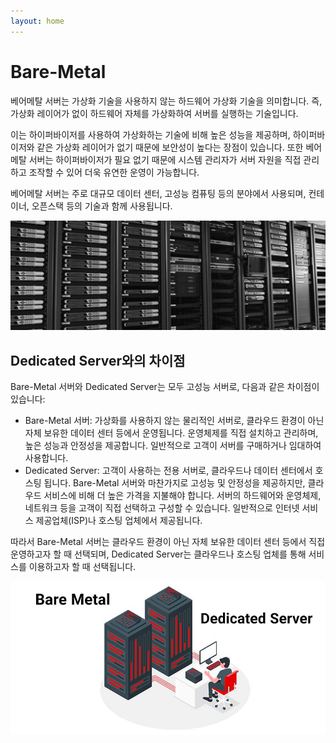 ```yaml
---
layout: home
---
```


# Bare-Metal
베어메탈 서버는 가상화 기술을 사용하지 않는 하드웨어 가상화 기술을 의미합니다. 즉, 가상화 레이어가 없이 하드웨어 자체를 가상화하여 서버를 실행하는 기술입니다.

이는 하이퍼바이저를 사용하여 가상화하는 기술에 비해 높은 성능을 제공하며, 하이퍼바이저와 같은 가상화 레이어가 없기 때문에 보안성이 높다는 장점이 있습니다. 또한 베어메탈 서버는 하이퍼바이저가 필요 없기 때문에 시스템 관리자가 서버 자원을 직접 관리하고 조작할 수 있어 더욱 유연한 운영이 가능합니다.

베어메탈 서버는 주로 대규모 데이터 센터, 고성능 컴퓨팅 등의 분야에서 사용되며, 컨테이너, 오픈스택 등의 기술과 함께 사용됩니다.



![bare metal server bmaas](./img/bare_metal_server_bmaas.jpg)



## Dedicated Server와의 차이점

Bare-Metal 서버와 Dedicated Server는 모두 고성능 서버로, 다음과 같은 차이점이 있습니다:

- Bare-Metal 서버: 가상화를 사용하지 않는 물리적인 서버로, 클라우드 환경이 아닌 자체 보유한 데이터 센터 등에서 운영됩니다. 운영체제를 직접 설치하고 관리하며, 높은 성능과 안정성을 제공합니다. 일반적으로 고객이 서버를 구매하거나 임대하여 사용합니다.
- Dedicated Server: 고객이 사용하는 전용 서버로, 클라우드나 데이터 센터에서 호스팅 됩니다. Bare-Metal 서버와 마찬가지로 고성능 및 안정성을 제공하지만, 클라우드 서비스에 비해 더 높은 가격을 지불해야 합니다. 서버의 하드웨어와 운영체제, 네트워크 등을 고객이 직접 선택하고 구성할 수 있습니다. 일반적으로 인터넷 서비스 제공업체(ISP)나 호스팅 업체에서 제공됩니다.

따라서 Bare-Metal 서버는 클라우드 환경이 아닌 자체 보유한 데이터 센터 등에서 직접 운영하고자 할 때 선택되며, Dedicated Server는 클라우드나 호스팅 업체를 통해 서비스를 이용하고자 할 때 선택됩니다.



![bare metal server vs dedicated server](./img/bare-metal-server-vs-dedicated-server.jpg)
